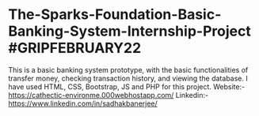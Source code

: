 # The-Sparks-Foundation-Basic-Banking-System-Internship-Project #GRIPFEBRUARY22
This is a basic banking system prototype, with the basic functionalities of transfer money, checking transaction history, and  viewing the database. I have used HTML, CSS, Bootstrap, JS and PHP for this project.
Website:- https://cathectic-environme.000webhostapp.com/
Linkedin:- https://www.linkedin.com/in/sadhakbanerjee/
